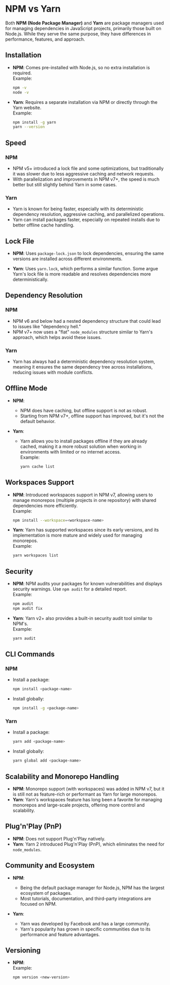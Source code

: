 # NPM vs Yarn

Both **NPM (Node Package Manager)** and **Yarn** are package managers used for managing dependencies in JavaScript projects, primarily those built on Node.js. While they serve the same purpose, they have differences in performance, features, and approach.

## Installation

- **NPM**: Comes pre-installed with Node.js, so no extra installation is required.  
  Example:  
  ```bash
  npm -v
  node -v
  ```

- **Yarn**: Requires a separate installation via NPM or directly through the Yarn website.  
  Example:  
  ```bash
  npm install -g yarn
  yarn --version
  ```

## Speed

### NPM
- NPM v5+ introduced a lock file and some optimizations, but traditionally it was slower due to less aggressive caching and network requests.
- With parallelization and improvements in NPM v7+, the speed is much better but still slightly behind Yarn in some cases.

### Yarn
- Yarn is known for being faster, especially with its deterministic dependency resolution, aggressive caching, and parallelized operations.
- Yarn can install packages faster, especially on repeated installs due to better offline cache handling.

## Lock File

- **NPM**: Uses `package-lock.json` to lock dependencies, ensuring the same versions are installed across different environments.

- **Yarn**: Uses `yarn.lock`, which performs a similar function. Some argue Yarn's lock file is more readable and resolves dependencies more deterministically.

## Dependency Resolution

### NPM
- NPM v6 and below had a nested dependency structure that could lead to issues like "dependency hell."
- NPM v7+ now uses a "flat" `node_modules` structure similar to Yarn's approach, which helps avoid these issues.

### Yarn
- Yarn has always had a deterministic dependency resolution system, meaning it ensures the same dependency tree across installations, reducing issues with module conflicts.

## Offline Mode

- **NPM**:
  - NPM does have caching, but offline support is not as robust.
  - Starting from NPM v7+, offline support has improved, but it's not the default behavior.

- **Yarn**:
  - Yarn allows you to install packages offline if they are already cached, making it a more robust solution when working in environments with limited or no internet access.  
    Example:  
    ```bash
    yarn cache list
    ```

## Workspaces Support

- **NPM**: Introduced workspaces support in NPM v7, allowing users to manage monorepos (multiple projects in one repository) with shared dependencies more efficiently.  
  Example:  
  ```bash
  npm install --workspace=<workspace-name>
  ```

- **Yarn**: Yarn has supported workspaces since its early versions, and its implementation is more mature and widely used for managing monorepos.  
  Example:  
  ```bash
  yarn workspaces list
  ```

## Security

- **NPM**: NPM audits your packages for known vulnerabilities and displays security warnings. Use `npm audit` for a detailed report.  
  Example:  
  ```bash
  npm audit
  npm audit fix
  ```

- **Yarn**: Yarn v2+ also provides a built-in security audit tool similar to NPM's.  
  Example:  
  ```bash
  yarn audit
  ```

## CLI Commands

### NPM
- Install a package:  
  ```bash
  npm install <package-name>
  ```
- Install globally:  
  ```bash
  npm install -g <package-name>
  ```

### Yarn
- Install a package:  
  ```bash
  yarn add <package-name>
  ```
- Install globally:  
  ```bash
  yarn global add <package-name>
  ```

## Scalability and Monorepo Handling

- **NPM**: Monorepo support (with workspaces) was added in NPM v7, but it is still not as feature-rich or performant as Yarn for large monorepos.
- **Yarn**: Yarn's workspaces feature has long been a favorite for managing monorepos and large-scale projects, offering more control and scalability.


## Plug'n'Play (PnP)

- **NPM**: Does not support Plug'n'Play natively.
- **Yarn**: Yarn 2 introduced Plug'n'Play (PnP), which eliminates the need for `node_modules`.  

## Community and Ecosystem

- **NPM**:
  - Being the default package manager for Node.js, NPM has the largest ecosystem of packages.
  - Most tutorials, documentation, and third-party integrations are focused on NPM.

- **Yarn**:
  - Yarn was developed by Facebook and has a large community.
  - Yarn's popularity has grown in specific communities due to its performance and feature advantages.

## Versioning

- **NPM**:  
  Example:  
  ```bash
  npm version <new-version>
  ```